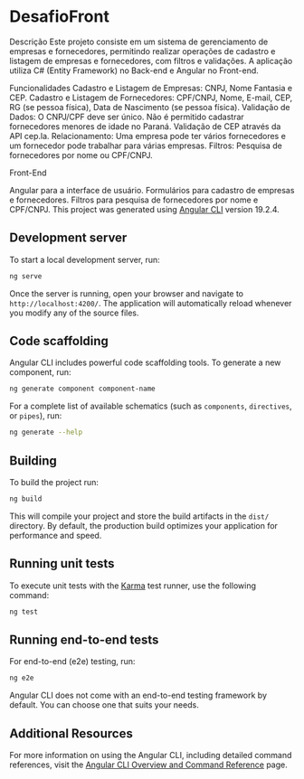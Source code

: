 # DesafioFront
Descrição
Este projeto consiste em um sistema de gerenciamento de empresas e fornecedores, permitindo realizar operações de cadastro e listagem de empresas e fornecedores, com filtros e validações. A aplicação utiliza C# (Entity Framework) no Back-end e Angular no Front-end.

Funcionalidades
Cadastro e Listagem de Empresas: CNPJ, Nome Fantasia e CEP.
Cadastro e Listagem de Fornecedores: CPF/CNPJ, Nome, E-mail, CEP, RG (se pessoa física), Data de Nascimento (se pessoa física).
Validação de Dados:
O CNPJ/CPF deve ser único.
Não é permitido cadastrar fornecedores menores de idade no Paraná.
Validação de CEP através da API cep.la.
Relacionamento: Uma empresa pode ter vários fornecedores e um fornecedor pode trabalhar para várias empresas.
Filtros: Pesquisa de fornecedores por nome ou CPF/CNPJ.

Front-End

Angular para a interface de usuário.
Formulários para cadastro de empresas e fornecedores.
Filtros para pesquisa de fornecedores por nome e CPF/CNPJ.
This project was generated using [Angular CLI](https://github.com/angular/angular-cli) version 19.2.4.

## Development server

To start a local development server, run:

```bash
ng serve
```

Once the server is running, open your browser and navigate to `http://localhost:4200/`. The application will automatically reload whenever you modify any of the source files.

## Code scaffolding

Angular CLI includes powerful code scaffolding tools. To generate a new component, run:

```bash
ng generate component component-name
```

For a complete list of available schematics (such as `components`, `directives`, or `pipes`), run:

```bash
ng generate --help
```

## Building

To build the project run:

```bash
ng build
```

This will compile your project and store the build artifacts in the `dist/` directory. By default, the production build optimizes your application for performance and speed.

## Running unit tests

To execute unit tests with the [Karma](https://karma-runner.github.io) test runner, use the following command:

```bash
ng test
```

## Running end-to-end tests

For end-to-end (e2e) testing, run:

```bash
ng e2e
```

Angular CLI does not come with an end-to-end testing framework by default. You can choose one that suits your needs.

## Additional Resources

For more information on using the Angular CLI, including detailed command references, visit the [Angular CLI Overview and Command Reference](https://angular.dev/tools/cli) page.
